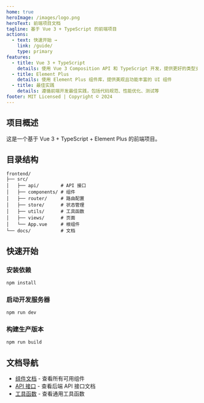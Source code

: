 ```yaml
---
home: true
heroImage: /images/logo.png
heroText: 前端项目文档
tagline: 基于 Vue 3 + TypeScript 的前端项目
actions:
  - text: 快速开始 →
    link: /guide/
    type: primary
features:
  - title: Vue 3 + TypeScript
    details: 使用 Vue 3 Composition API 和 TypeScript 开发，提供更好的类型支持和开发体验
  - title: Element Plus
    details: 使用 Element Plus 组件库，提供美观且功能丰富的 UI 组件
  - title: 最佳实践
    details: 遵循前端开发最佳实践，包括代码规范、性能优化、测试等
footer: MIT Licensed | Copyright © 2024
---
```


## 项目概述

这是一个基于 Vue 3 + TypeScript + Element Plus 的前端项目。

## 目录结构

```
frontend/
├── src/
│   ├── api/        # API 接口
│   ├── components/ # 组件
│   ├── router/     # 路由配置
│   ├── store/      # 状态管理
│   ├── utils/      # 工具函数
│   ├── views/      # 页面
│   └── App.vue     # 根组件
└── docs/           # 文档
```

## 快速开始

### 安装依赖

```bash
npm install
```

### 启动开发服务器

```bash
npm run dev
```

### 构建生产版本

```bash
npm run build
```

## 文档导航

- [组件文档](./components/) - 查看所有可用组件
- [API 接口](./api/) - 查看后端 API 接口文档
- [工具函数](./utils/) - 查看通用工具函数 